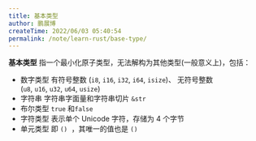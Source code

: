 ```yaml
---
title: 基本类型
author: 鹏展博
createTime: 2022/06/03 05:40:54
permalink: /note/learn-rust/base-type/
---
```


**基本类型** 指一个最小化原子类型，无法解构为其他类型(一般意义上)，包括：

- 数字类型
有符号整数 (`i8`, `i16`, `i32`, `i64`, `isize`)、 无符号整数 (`u8`, `u16`, `u32`, `u64`, `usize`)
- 字符串
字符串字面量和字符串切片 `&str`
- 布尔类型
`true` 和`false`
- 字符类型
表示单个 Unicode 字符，存储为 4 个字节
- 单元类型
即 `()`  ，其唯一的值也是 `()`
